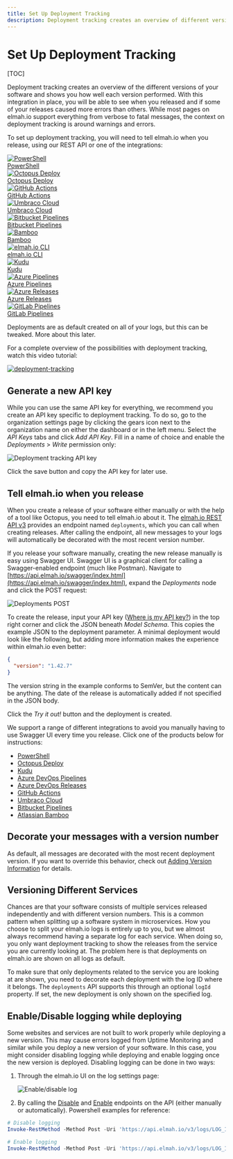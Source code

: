 ```yaml
---
title: Set Up Deployment Tracking
description: Deployment tracking creates an overview of different versions of your code and shows the quality of each release. Learn about how to set it up.
---
```


# Set Up Deployment Tracking

[TOC]
    
Deployment tracking creates an overview of the different versions of your software and shows you how well each version performed. With this integration in place, you will be able to see when you released and if some of your releases caused more errors than others. While most pages on elmah.io support everything from verbose to fatal messages, the context on deployment tracking is around warnings and errors.

To set up deployment tracking, you will need to tell elmah.io when you release, using our REST API or one of the integrations:

<div class="guides-boxes row">
    <div class="guide-col col-4 col-sm-3 col-md-4 col-lg-3 col-xl-2">
        <a href="/create-deployments-from-powershell/" title="PowerShell">
            <div class="guide-box">
                <div class="guide-image">
                    <img class="no-lightbox" src="/./assets/img/guides/powershell.png" alt="PowerShell" />
                </div>
                <div class="guide-title">PowerShell</div>
            </div>
        </a>
    </div>
    <div class="guide-col col-4 col-sm-3 col-md-4 col-lg-3 col-xl-2">
        <a href="/create-deployments-from-octopus-deploy/" title="Octopus Deploy">
            <div class="guide-box">
                <div class="guide-image">
                    <img class="no-lightbox" src="/./assets/img/guides/octopus-deploy.png" alt="Octopus Deploy" />
                </div>
                <div class="guide-title">Octopus Deploy</div>
            </div>
        </a>
    </div>
    <div class="guide-col col-4 col-sm-3 col-md-4 col-lg-3 col-xl-2">
        <a href="/create-deployments-from-github-actions/" title="GitHub Actions">
            <div class="guide-box">
                <div class="guide-image">
                    <img class="no-lightbox" src="/./assets/img/guides/github-actions.png" alt="GitHub Actions" />
                </div>
                <div class="guide-title">GitHub Actions</div>
            </div>
        </a>
    </div>
    <div class="guide-col col-4 col-sm-3 col-md-4 col-lg-3 col-xl-2">
        <a href="/create-deployments-from-umbraco-cloud/" title="Umbraco Cloud">
            <div class="guide-box">
                <div class="guide-image">
                    <img class="no-lightbox" src="/./assets/img/guides/umbraco.png" alt="Umbraco Cloud" />
                </div>
                <div class="guide-title">Umbraco Cloud</div>
            </div>
        </a>
    </div>
    <div class="guide-col col-4 col-sm-3 col-md-4 col-lg-3 col-xl-2">
        <a href="/create-deployments-from-bitbucket-pipelines/" title="Bitbucket Pipelines">
            <div class="guide-box">
                <div class="guide-image">
                    <img class="no-lightbox" src="/./assets/img/guides/bitbucket.png" alt="Bitbucket Pipelines" />
                </div>
                <div class="guide-title">Bitbucket Pipelines</div>
            </div>
        </a>
    </div>
    <div class="guide-col col-4 col-sm-3 col-md-4 col-lg-3 col-xl-2">
        <a href="/create-deployments-from-atlassian-bamboo/" title="Bamboo">
            <div class="guide-box">
                <div class="guide-image">
                    <img class="no-lightbox" src="/./assets/img/guides/bamboo.png" alt="Bamboo" />
                </div>
                <div class="guide-title">Bamboo</div>
            </div>
        </a>
    </div>
    <div class="guide-col col-4 col-sm-3 col-md-4 col-lg-3 col-xl-2">
        <a href="/create-deployments-from-cli/" title="elmah.io CLI">
            <div class="guide-box">
                <div class="guide-image">
                    <img class="no-lightbox" src="/./assets/img/guides/elmahio.png" alt="elmah.io CLI" />
                </div>
                <div class="guide-title">elmah.io CLI</div>
            </div>
        </a>
    </div>
    <div class="guide-col col-4 col-sm-3 col-md-4 col-lg-3 col-xl-2">
        <a href="/create-deployments-from-kudu/" title="Kudu">
            <div class="guide-box">
                <div class="guide-image">
                    <img class="no-lightbox" src="/./assets/img/guides/kudu.png" alt="Kudu" />
                </div>
                <div class="guide-title">Kudu</div>
            </div>
        </a>
    </div>
    <div class="guide-col col-4 col-sm-3 col-md-4 col-lg-3 col-xl-2">
        <a href="/create-deployments-from-azure-devops-pipelines/" title="Azure Pipelines">
            <div class="guide-box">
                <div class="guide-image">
                    <img class="no-lightbox" src="/./assets/img/guides/azure-pipelines-releases.png" alt="Azure Pipelines" />
                </div>
                <div class="guide-title">Azure Pipelines</div>
            </div>
        </a>
    </div>
    <div class="guide-col col-4 col-sm-3 col-md-4 col-lg-3 col-xl-2">
        <a href="/create-deployments-from-azure-devops-releases/" title="Azure Releases">
            <div class="guide-box">
                <div class="guide-image">
                    <img class="no-lightbox" src="/./assets/img/guides/azure-pipelines-releases.png" alt="Azure Releases" />
                </div>
                <div class="guide-title">Azure Releases</div>
            </div>
        </a>
    </div>
    <div class="guide-col col-4 col-sm-3 col-md-4 col-lg-3 col-xl-2">
        <a href="/create-deployments-from-gitlab-pipelines/" title="GitLab Pipelines">
            <div class="guide-box">
                <div class="guide-image">
                    <img class="no-lightbox" src="/./assets/img/guides/gitlab.png" alt="GitLab Pipelines" />
                </div>
                <div class="guide-title">GitLab Pipelines</div>
            </div>
        </a>
    </div>
</div>

Deployments are as default created on all of your logs, but this can be tweaked. More about this later.

For a complete overview of the possibilities with deployment tracking, watch this video tutorial:

<a class="video-box" data-fancybox="" href="https://www.youtube.com/watch?v=vVX_yaLi4f8&amp;autoplay=1&amp;rel=0" title="deployment-tracking">
  <img class="no-lightbox" src="../images/tour/deployment-tracking.jpg" alt="deployment-tracking" />
  <i class="fad fa-play-circle"></i>
</a>

## Generate a new API key

While you can use the same API key for everything, we recommend you create an API key specific to deployment tracking. To do so, go to the organization settings page by clicking the gears icon next to the organization name on either the dashboard or in the left menu. Select the *API Keys* tabs and click *Add API Key*. Fill in a name of choice and enable the *Deployments* > *Write* permission only:

![Deployment tracking API key](images/deployment-tracking-api-key-v2.png)

Click the save button and copy the API key for later use.

## Tell elmah.io when you release

When you create a release of your software either manually or with the help of a tool like Octopus, you need to tell elmah.io about it. The [elmah.io REST API v3](https://api.elmah.io/swagger/index.html) provides an endpoint named `deployments`, which you can call when creating releases. After calling the endpoint, all new messages to your logs will automatically be decorated with the most recent version number.

If you release your software manually, creating the new release manually is easy using Swagger UI. Swagger UI is a graphical client for calling a Swagger-enabled endpoint (much like Postman). Navigate to [https://api.elmah.io/swagger/index.html](https://api.elmah.io/swagger/index.html), expand the _Deployments_ node and click the POST request:

![Deployments POST](images/deployments_post.png)

To create the release, input your API key ([Where is my API key?](https://docs.elmah.io/where-is-my-api-key/)) in the top right corner and click the JSON beneath _Model Schema_. This copies the example JSON to the deployment parameter. A minimal deployment would look like the following, but adding more information makes the experience within elmah.io even better:

```json
{
  "version": "1.42.7"
}
```

The version string in the example conforms to SemVer, but the content can be anything. The date of the release is automatically added if not specified in the JSON body.

Click the _Try it out!_ button and the deployment is created.

We support a range of different integrations to avoid you manually having to use Swagger UI every time you release. Click one of the products below for instructions:

- [PowerShell](/create-deployments-from-powershell/)
- [Octopus Deploy](/create-deployments-from-octopus-deploy/)
- [Kudu](/create-deployments-from-kudu/)
- [Azure DevOps Pipelines](/create-deployments-from-azure-devops-pipelines/)
- [Azure DevOps Releases](/create-deployments-from-azure-devops-releases/)
- [GitHub Actions](/create-deployments-from-github-actions/)
- [Umbraco Cloud](/create-deployments-from-umbraco-cloud/)
- [Bitbucket Pipelines](/create-deployments-from-bitbucket-pipelines/)
- [Atlassian Bamboo](/create-deployments-from-atlassian-bamboo/)

## Decorate your messages with a version number

As default, all messages are decorated with the most recent deployment version. If you want to override this behavior, check out [Adding Version Information](https://docs.elmah.io/adding-version-information/) for details.

## Versioning Different Services

Chances are that your software consists of multiple services released independently and with different version numbers. This is a common pattern when splitting up a software system in microservices. How you choose to split your elmah.io logs is entirely up to you, but we almost always recommend having a separate log for each service. When doing so, you only want deployment tracking to show the releases from the service you are currently looking at. The problem here is that deployments on elmah.io are shown on all logs as default.

To make sure that only deployments related to the service you are looking at are shown, you need to decorate each deployment with the log ID where it belongs. The `deployments` API supports this through an optional `logId` property. If set, the new deployment is only shown on the specified log.

## Enable/Disable logging while deploying

Some websites and services are not built to work properly while deploying a new version. This may cause errors logged from Uptime Monitoring and similar while you deploy a new version of your software. In this case, you might consider disabling logging while deploying and enable logging once the new version is deployed. Disabling logging can be done in two ways:

1. Through the elmah.io UI on the log settings page:

    ![Enable/disable log](images/enabled_disable_log.png)

2. By calling the [Disable](https://api.elmah.io/swagger/index.html#/Logs/Logs_Disable) and [Enable](https://api.elmah.io/swagger/index.html#/Logs/Logs_Enable) endpoints on the API (either manually or automatically). Powershell examples for reference:

```powershell
# Disable logging
Invoke-RestMethod -Method Post -Uri 'https://api.elmah.io/v3/logs/LOG_ID/_disable?api_key=API_KEY'

# Enable logging
Invoke-RestMethod -Method Post -Uri 'https://api.elmah.io/v3/logs/LOG_ID/_enable?api_key=API_KEY'
```